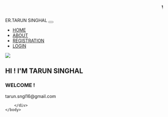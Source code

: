 <?php
$servername="localhost";
$username="root";
$password="";
$databasename="chotu";
$conn = mysqli_connect($servername , $username , $password , $databasename);


?>
<!DOCTYPE html>
<HTMl>
    <HEAD>
        <meta charset="utf-8">
  <meta name="viewport" content="width=device-width, initial-scale=1">
        <!-- Latest compiled and minified CSS -->
<link rel="stylesheet" href="https://cdn.jsdelivr.net/npm/bootstrap@4.6.1/dist/css/bootstrap.min.css">
<!-- jQuery library -->
<script src="https://cdn.jsdelivr.net/npm/jquery@3.6.0/dist/jquery.slim.min.js"></script>
<!-- Popper JS -->
<script src="https://cdn.jsdelivr.net/npm/popper.js@1.16.1/dist/umd/popper.min.js"></script>
<!-- Latest compiled JavaScript -->
<script src="https://cdn.jsdelivr.net/npm/bootstrap@4.6.1/dist/js/bootstrap.bundle.min.js"></script>
<link rel="stylesheet" href="chotu.css" type="text/css">
    </HEAD>
    <body img src="tarun.jpg" >
        <div class="container-fluid bg-warning">
<marquee class="bg-primary text-dark " class="t"><h2>WELCOME TO MY TECHNICAL WEBSITE</h2></marquee>
        <nav class="nav navbar-expand-md navbar-dark bg-warning">
            <a class="navbar-brand  text-primary-bold  form-control-lg ">ER.TARUN SINGHAL</a>
            <button class="navbar-toggler" type="button" data-toggle="collapse" data-target="#navbarSupportedContent" aria-controls="navbarSupportedContent" aria-expanded="false" aria-label="Toggle navigation">
            <span class="navbar-toggler-icon"></span>
            </button>
            <div class="collapse navbar-collapse " id="navbarSupportedContent">
                <ul class="navbar-nav ml-auto">
                    <li class="nav-item">
                        <a href="file:///C:/Users/savit/Desktop/CLOCK/clock.html" class="nav-link text-info form-control-lg">HOME</a>
                    </li>
                    <li class="nav-item">
                        <a href="" class="nav-link text-primary form-control-lg">ABOUT</a>
                    </li>
                    <li class="nav-item">
                        <a href="http://localhost/chotu/registration.php" class="nav-link text-danger form-control-lg">REGISTRATION</a>
                    </li>
                    <li class="nav-item">
                        <a href="" class="nav-link text-white form-control-lg">LOGIN</a>
                    </li>
                </ul>
            </div>
            </div>
</div>
<div class="CONTAINER">
    <img src="tarun.jpg" class="display-flex margin-auto">
<H2 class="text-center"> HI ! I'M TARUN SINGHAL</H2>
<H3 class="text-center">WELCOME !</H3>
</div>
<div class="row">
        <div class="col bg-dark text-center text-primary">tarun.sngl16@gmail.com
        
        </div>
    </body>
</HTMl>
